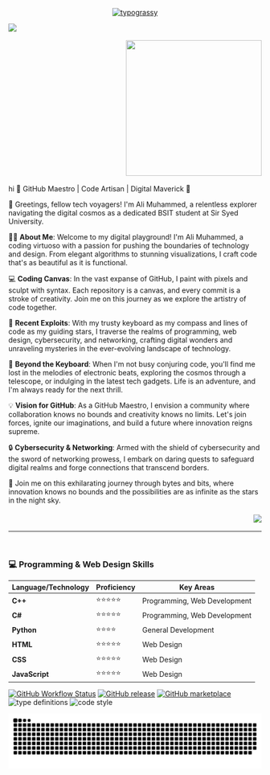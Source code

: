 

<p align="center">
  <a href="https://github.com/kawarimidoll/typograssy">
    <img alt="typograssy" src="https://typograssy.deno.dev/api?text=Hey,%20Developer!%20%20%20&l0=none&l1=6abf69&l2=48ab54&l3=3b9a48&l4=348840&comment=&bg=none&frame=none">
  </a>
</p>

<div align="center">
  <div style="text-align: left;">
    <img src="https://readme-typing-svg.herokuapp.com?color=%2336BCF7&size=30&center=true&vCenter=true&width=433&height=75&lines=I'm+Ali+Muhammad;Technology+Information+Student;%40chinmay29hub">
  </div>

  <div style="clear: both;"></div>

  <p align='right' style="margin-left: 20px;">
    <img src="https://media.giphy.com/media/QvpqTCiEcwtvx6wwJK/giphy.gif" width="270" height="270" frameBorder="0" class="giphy-embed" allowFullScreen>
  </p>
</div>
hi 🌟 GitHub Maestro | Code Artisan | Digital Maverick 🚀

👋 Greetings, fellow tech voyagers! I'm Ali Muhammed, a relentless explorer navigating the digital cosmos as a dedicated BSIT student at Sir Syed University.

👨‍💻 **About Me**: Welcome to my digital playground! I'm Ali Muhammed, a coding virtuoso with a passion for pushing the boundaries of technology and design. From elegant algorithms to stunning visualizations, I craft code that's as beautiful as it is functional.

💻 **Coding Canvas**: In the vast expanse of GitHub, I paint with pixels and sculpt with syntax. Each repository is a canvas, and every commit is a stroke of creativity. Join me on this journey as we explore the artistry of code together.

🚀 **Recent Exploits**: With my trusty keyboard as my compass and lines of code as my guiding stars, I traverse the realms of programming, web design, cybersecurity, and networking, crafting digital wonders and unraveling mysteries in the ever-evolving landscape of technology.

🌌 **Beyond the Keyboard**: When I'm not busy conjuring code, you'll find me lost in the melodies of electronic beats, exploring the cosmos through a telescope, or indulging in the latest tech gadgets. Life is an adventure, and I'm always ready for the next thrill.

💡 **Vision for GitHub**: As a GitHub Maestro, I envision a community where collaboration knows no bounds and creativity knows no limits. Let's join forces, ignite our imaginations, and build a future where innovation reigns supreme.

🔒 **Cybersecurity & Networking**: Armed with the shield of cybersecurity and the sword of networking prowess, I embark on daring quests to safeguard digital realms and forge connections that transcend borders.

🌟 Join me on this exhilarating journey through bytes and bits, where innovation knows no bounds and the possibilities are as infinite as the stars in the night sky.
<div align="right" style="margin-top: 20px;">
  <img src="https://user-images.githubusercontent.com/74038190/221352989-518609ab-b4d1-459e-929f-a08cd2bd9b3c.gif" width="200">
</div>

<hr>
<br>
















### 💻 **Programming & Web Design Skills**

| **Language/Technology**     | **Proficiency**      | **Key Areas**                 |
|-----------------------------|----------------------|---------------------------|
| **C++**                     | ⭐⭐⭐⭐⭐               | Programming, Web Development |
| **C#**                      | ⭐⭐⭐⭐⭐               | Programming, Web Development |
| **Python**                  | ⭐⭐⭐⭐                | General Development        |
| **HTML**                    | ⭐⭐⭐⭐⭐               | Web Design                 |
| **CSS**                     | ⭐⭐⭐⭐⭐               | Web Design                 |
| **JavaScript**              | ⭐⭐⭐⭐⭐               | Web Design                 |



[![GitHub Workflow Status](https://img.shields.io/github/actions/workflow/status/platane/platane/main.yml?label=action&style=flat-square)](https://github.com/Platane/Platane/actions/workflows/main.yml)
[![GitHub release](https://img.shields.io/github/release/platane/snk.svg?style=flat-square)](https://github.com/platane/snk/releases/latest)
[![GitHub marketplace](https://img.shields.io/badge/marketplace-snake-blue?logo=github&style=flat-square)](https://github.com/marketplace/actions/generate-snake-game-from-github-contribution-grid)
![type definitions](https://img.shields.io/npm/types/typescript?style=flat-square)
![code style](https://img.shields.io/badge/code_style-prettier-ff69b4.svg?style=flat-square)


<picture>
  <source
    media="(prefers-color-scheme: dark)"
    srcset="https://raw.githubusercontent.com/platane/snk/output/github-contribution-grid-snake-dark.svg"
  />
  <source
    media="(prefers-color-scheme: light)"
    srcset="https://raw.githubusercontent.com/platane/snk/output/github-contribution-grid-snake.svg"
  />
  <img
    alt="github contribution grid snake animation"
    src="https://raw.githubusercontent.com/platane/snk/output/github-contribution-grid-snake.svg"
  />
</picture>

